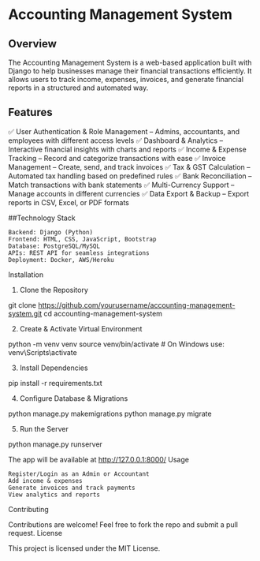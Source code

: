 # Accounting Management System
## Overview

The Accounting Management System is a web-based application built with Django to help businesses manage their financial transactions efficiently. It allows users to track income, expenses, invoices, and generate financial reports in a structured and automated way.

## Features

✅ User Authentication & Role Management – Admins, accountants, and employees with different access levels
✅ Dashboard & Analytics – Interactive financial insights with charts and reports
✅ Income & Expense Tracking – Record and categorize transactions with ease
✅ Invoice Management – Create, send, and track invoices
✅ Tax & GST Calculation – Automated tax handling based on predefined rules
✅ Bank Reconciliation – Match transactions with bank statements
✅ Multi-Currency Support – Manage accounts in different currencies
✅ Data Export & Backup – Export reports in CSV, Excel, or PDF formats

##Technology Stack

    Backend: Django (Python)
    Frontend: HTML, CSS, JavaScript, Bootstrap
    Database: PostgreSQL/MySQL
    APIs: REST API for seamless integrations
    Deployment: Docker, AWS/Heroku

Installation
1. Clone the Repository

git clone https://github.com/yourusername/accounting-management-system.git
cd accounting-management-system

2. Create & Activate Virtual Environment

python -m venv venv
source venv/bin/activate  # On Windows use: venv\Scripts\activate

3. Install Dependencies

pip install -r requirements.txt

4. Configure Database & Migrations

python manage.py makemigrations
python manage.py migrate

5. Run the Server

python manage.py runserver

The app will be available at http://127.0.0.1:8000/
Usage

    Register/Login as an Admin or Accountant
    Add income & expenses
    Generate invoices and track payments
    View analytics and reports

Contributing

Contributions are welcome! Feel free to fork the repo and submit a pull request.
License

This project is licensed under the MIT License.

